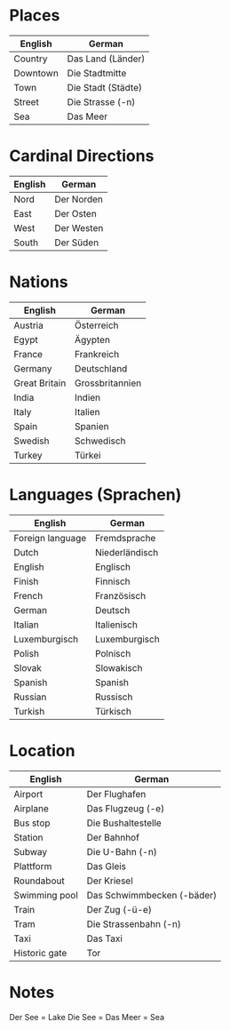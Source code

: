 # Places
English | German
------------ | ------------
Country | Das Land (Länder)
Downtown | Die Stadtmitte
Town | Die Stadt (Städte)
Street | Die Strasse (-n)
Sea | Das Meer

# Cardinal Directions
English | German
------------ | ------------
Nord | Der Norden
East | Der Osten
West | Der Westen
South | Der Süden

# Nations
English | German
------------ | ------------
Austria | Österreich
Egypt | Ägypten
France | Frankreich
Germany | Deutschland
Great Britain |Grossbritannien
India | Indien
Italy | Italien
Spain | Spanien
Swedish | Schwedisch
Turkey | Türkei

# Languages (Sprachen)
English | German
------------ | ------------
Foreign language | Fremdsprache
Dutch | Niederländisch
English | Englisch
Finish | Finnisch
French | Französisch
German | Deutsch
Italian | Italienisch
Luxemburgisch | Luxemburgisch
Polish | Polnisch
Slovak | Slowakisch
Spanish | Spanish
Russian | Russisch
Turkish | Türkisch

# Location
English | German
------------ | ------------
Airport | Der Flughafen
Airplane | Das Flugzeug (-e)
Bus stop | Die Bushaltestelle
Station | Der Bahnhof
Subway | Die U-Bahn (-n)
Plattform | Das Gleis
Roundabout | Der Kriesel
Swimming pool | Das Schwimmbecken (-bäder)
Train | Der Zug (-ü-e)
Tram | Die Strassenbahn (-n)
Taxi | Das Taxi
Historic gate | Tor


# Notes
Der See = Lake
Die See = Das Meer = Sea